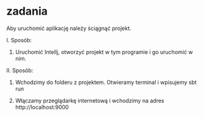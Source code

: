 # zadania
Aby uruchomić aplikację należy ściągnąć projekt. 

I. Sposób:
1. Uruchomić IntelIj, otworzyć projekt w tym programie i go uruchomić w nim.

II. Sposób:
1. Wchodzimy do folderu z projektem. Otwieramy terminal i wpisujemy 
sbt run

2. Włączamy przeglądarkę internetową i wchodzimy na adres http://localhost:9000

